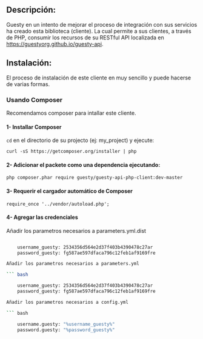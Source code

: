 Descripción:
------------

Guesty en un intento de mejorar el proceso de integración con sus servicios ha creado esta biblioteca (cliente). 
La cual permite a sus clientes, a través de PHP, consumir los recursos de su RESTful API localizada en https://guestyorg.github.io/guesty-api. 

Instalación:
------------

El proceso de instalación de este cliente en muy sencillo y puede hacerse de varias formas.

### Usando Composer

Recomendamos composer para intallar este cliente.

#### 1- Installar Composer

```cd``` en el directorio de su projecto (ej: my_project) y ejecute:

```
curl -sS https://getcomposer.org/installer | php
```

#### 2- Adicionar el packete como una dependencia ejecutando:

```
php composer.phar require guesty/guesty-api-php-client:dev-master
```

#### 3- Requerir el cargador automático de Composer

```
require_once '../vendor/autoload.php';
```

#### 4- Agregar las credenciales

Añadir los parametros necesarios a parameters.yml.dist

``` bash

    username_guesty: 2534356d564e2d37f403b4390478c27ar
    password_guesty: fg587ae597dfaca796c12feb1af9169fre

Añadir los parametros necesarios a parameters.yml

``` bash

    username_guesty: 2534356d564e2d37f403b4390478c27ar
    password_guesty: fg587ae597dfaca796c12feb1af9169fre

Añadir los parametros necesarios a config.yml

``` bash

    username.guesty: "%username_guesty%"
    password.guesty: "%password_guesty%"